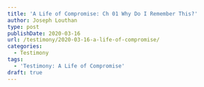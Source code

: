 ```yaml
---
title: 'A Life of Compromise: Ch 01 Why Do I Remember This?'
author: Joseph Louthan
type: post
publishDate: 2020-03-16
url: /testimony/2020-03-16-a-life-of-compromise/
categories:
  - Testimony
tags:
  - 'Testimony: A Life of Compromise'
draft: true
---
```


